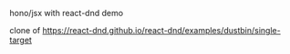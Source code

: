 hono/jsx with react-dnd demo

clone of https://react-dnd.github.io/react-dnd/examples/dustbin/single-target